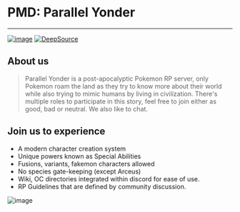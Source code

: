 # PMD: Parallel Yonder

---

[![image](https://img.shields.io/discord/719343092963999804?color=%237289DA&label=PMD:%20Parallel%20Yonder&logo=discord&logoColor=white)](https://discord.gg/CENcTvnarE)
[![DeepSource](https://deepsource.io/gh/Vioshim/V-Bot3.svg/?label=active+issues&show_trend=true&token=j_zPUZHbW6IBcrdgQACcvBza)](https://deepsource.io/gh/Vioshim/V-Bot3/?ref=repository-badge)

## About us

> Parallel Yonder is a post-apocalyptic Pokemon RP server, only Pokemon roam the land as they try to know more about their world while also trying to mimic humans by living in civilization. There's multiple roles to participate in this story, feel free to join either as good, bad or neutral. We also like to chat.

## Join us to experience

-   A modern character creation system
-   Unique powers known as Special Abilities
-   Fusions, variants, fakemon characters allowed
-   No species gate-keeping (except Arceus)
-   Wiki, OC directories integrated within discord for ease of use.
-   RP Guidelines that are defined by community discussion.

![image](https://cdn.discordapp.com/attachments/748384705098940426/909988411199348767/unknown.png)
